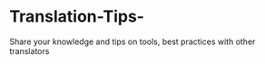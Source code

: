 Translation-Tips-
=================

Share your knowledge and tips on tools, best practices with other translators
